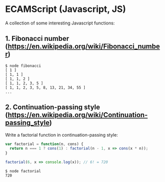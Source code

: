 # ECAMScript (Javascript, JS)

A collection of some interesting Javascript functions:

## 1. Fibonacci number (https://en.wikipedia.org/wiki/Fibonacci_number)

```console
$ node fibonacci
[ 1 ]
[ 1, 1 ]
[ 1, 1, 2 ]
[ 1, 1, 2, 3, 5 ]
[ 1, 1, 2, 3, 5, 8, 13, 21, 34, 55 ]
...
```

## 2. Continuation-passing style (https://en.wikipedia.org/wiki/Continuation-passing_style)

Write a factorial function in continuation-passing style:

```javascript
var factorial = function(n, cons) {
  return n === 1 ? cons(1) : factorial(n - 1, x => cons(x * n));
}

factorial(6, x => console.log(x)); // 6! = 720
```


```console
$ node factorial
720 
```

